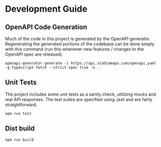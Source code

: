 # Development Guide

## OpenAPI Code Generation

Much of the code in this project is generated by the OpenAPI generator.
Regenerating the generated portions of the codebase can be done simply with this command
(run this whenever new features / changes to the OpenAPI spec are released).

```shell
openapi-generator generate -i https://api.stadiamaps.com/openapi.yaml -g typescript-fetch --strict-spec true -o .
```

## Unit Tests

The project includes some unit tests as a sanity check, utilizing mocks and real API responses.
The test suites are specified using Jest and are fairly straightforward.

```shell
npm run test
```

## Dist build

```shell
npm run build
```